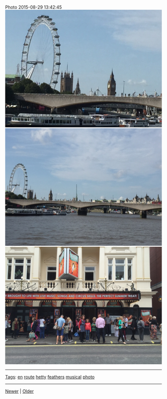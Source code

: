 <!--
title: Photo 2015-08-29 13
date: 2020-06-28T14:49:39.916Z
tags: en, route, hetty, feathers, musical, photo
-->




Photo 2015-08-29 13:42:45
![](127862076112-0.jpg)
![](127862076112-1.jpg)
![](127862076112-2.jpg)

<!--BOTTOM-POST-NAVIGATION-->
---

[Tags](tags.md): [en](tag-en.md) [route](tag-route.md) [hetty](tag-hetty.md) [feathers](tag-feathers.md) [musical](tag-musical.md) [photo](tag-photo.md)

---

[Newer](127862031617.md) | [Older](130499315647.md)